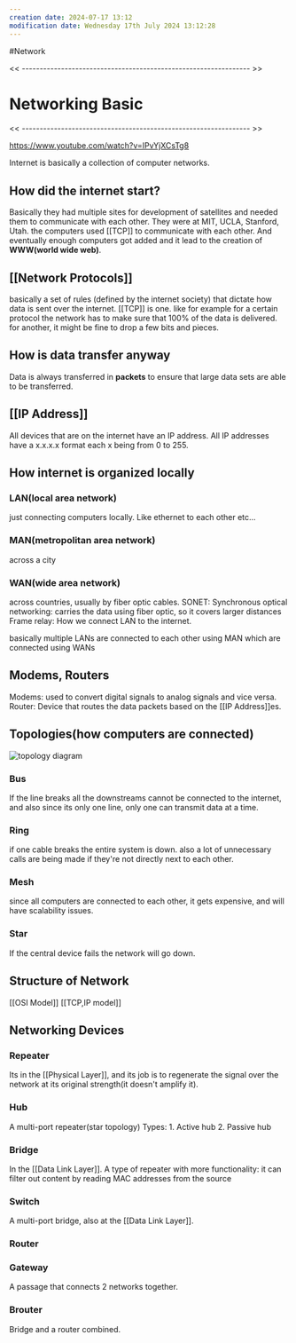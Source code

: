 ```yaml
---
creation date: 2024-07-17 13:12
modification date: Wednesday 17th July 2024 13:12:28
---
```

#Network

<< ---------------------------------------------------------------- >>

# Networking Basic

<< ---------------------------------------------------------------- >>

https://www.youtube.com/watch?v=IPvYjXCsTg8

Internet is basically a collection of computer networks.

## How did the internet start?
Basically they had multiple sites for development of satellites and needed them to communicate with each other. They were at MIT, UCLA, Stanford, Utah. the computers used [[TCP]] to communicate with each other. And eventually enough computers got added and it lead to the creation of **WWW(world wide web)**. 

## [[Network Protocols]]
basically a set of rules (defined by the internet society) that dictate how data is sent over the internet. [[TCP]] is one. like for example for a certain protocol the network has to make sure that 100% of the data is delivered. for another, it might be fine to drop a few bits and pieces. 


## How is data transfer anyway
Data is always transferred in **packets** to ensure that large data sets are able to be transferred. 


## [[IP Address]]
All devices that are on the internet have an IP address. All IP addresses have a x.x.x.x format each x being from 0 to 255.

## How internet is organized locally
### LAN(local area network)
just connecting computers locally. Like ethernet to each other etc...

### MAN(metropolitan area network)
across a city

### WAN(wide area network)
across countries, usually by fiber optic cables.
	SONET: Synchronous optical networking: carries the data using fiber optic, so it covers larger distances
	Frame relay: How we connect LAN to the internet.

basically multiple LANs are connected to each other using MAN which are connected using WANs

## Modems, Routers

Modems: used to convert digital signals to analog signals and vice versa. 
Router: Device that routes the data packets based on the [[IP Address]]es.

## Topologies(how computers are connected)
![topology diagram](https://keepthetech.com/wp-content/uploads/2021/08/Types-of-Networking-Topology.png)
### Bus
If the line breaks all the downstreams cannot be connected to the internet, and also since its only one line, only one can transmit data at a time. 
### Ring
if one cable breaks the entire system is down. also a lot of unnecessary calls are being made if they're not directly next to each other. 
### Mesh
since all computers are connected to each other, it gets expensive, and will have scalability issues. 
### Star
If the central device fails the network will go down. 

## Structure of Network
[[OSI Model]]
[[TCP,IP model]]

## Networking Devices
### Repeater
Its in the [[Physical Layer]], and its job is to regenerate the signal over the network at its original strength(it doesn't amplify it). 
### Hub
A multi-port repeater(star topology)
Types:
	1. Active hub
	2. Passive hub
### Bridge
In the [[Data Link Layer]]. A type of repeater with more functionality: it can filter out content by reading MAC addresses from the source
### Switch
A multi-port bridge, also at the [[Data Link Layer]].
### Router
### Gateway
A passage that connects 2 networks together. 
### Brouter
Bridge and a router combined.



